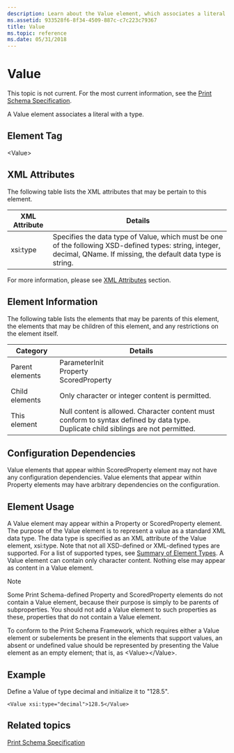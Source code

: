 ```yaml
---
description: Learn about the Value element, which associates a literal with a type. The data type of Value must be string, integer, decimal, or QName. 
ms.assetid: 933528f6-8f34-4509-887c-c7c223c79367
title: Value
ms.topic: reference
ms.date: 05/31/2018
---
```


# Value

This topic is not current. For the most current information, see the [Print Schema Specification](https://download.microsoft.com/download/D/E/C/DECA6E6B-3E81-48E7-B7EF-6D92A547D03C/print-schema-spec-2-0.zip).

A Value element associates a literal with a type.

## Element Tag

&lt;Value&gt;

## XML Attributes

The following table lists the XML attributes that may be pertain to this element.



| XML Attribute       | Details                                                                                                                                                                          |
|---------------------|----------------------------------------------------------------------------------------------------------------------------------------------------------------------------------|
| xsi:type<br/> | Specifies the data type of Value, which must be one of the following XSD-defined types: string, integer, decimal, QName. If missing, the default data type is string.<br/> |



 

For more information, please see [XML Attributes](xml-attributes.md) section.

## Element Information

The following table lists the elements that may be parents of this element, the elements that may be children of this element, and any restrictions on the element itself.



| Category                   | Details                                                                                                                                                   |
|----------------------------|-----------------------------------------------------------------------------------------------------------------------------------------------------------|
| Parent elements<br/> | ParameterInit <br/> Property<br/> ScoredProperty<br/>                                                                                   |
| Child elements<br/>  | Only character or integer content is permitted.<br/>                                                                                                |
| This element<br/>    | Null content is allowed. Character content must conform to syntax defined by data type.<br/> Duplicate child siblings are not permitted.<br/> |



 

## Configuration Dependencies

Value elements that appear within ScoredProperty element may not have any configuration dependencies. Value elements that appear within Property elements may have arbitrary dependencies on the configuration.

## Element Usage

A Value element may appear within a Property or ScoredProperty element. The purpose of the Value element is to represent a value as a standard XML data type. The data type is specified as an XML attribute of the Value element, xsi:type. Note that not all XSD-defined or XML-defined types are supported. For a list of supported types, see [Summary of Element Types](summary-of-element-types.md). A Value element can contain only character content. Nothing else may appear as content in a Value element.

> [!Note]  
> Some Print Schema-defined Property and ScoredProperty elements do not contain a Value element, because their purpose is simply to be parents of subproperties. You should not add a Value element to such properties as these, properties that do not contain a Value element.

 

To conform to the Print Schema Framework, which requires either a Value element or subelements be present in the elements that support values, an absent or undefined value should be represented by presenting the Value element as an empty element; that is, as &lt;Value&gt;&lt;/Value&gt;.

## Example

Define a Value of type decimal and initialize it to "128.5".

``` syntax
<Value xsi:type="decimal">128.5</Value>
```

## Related topics

<dl> <dt>

[Print Schema Specification](https://download.microsoft.com/download/D/E/C/DECA6E6B-3E81-48E7-B7EF-6D92A547D03C/print-schema-spec-2-0.zip)
</dt> </dl>

 

 




